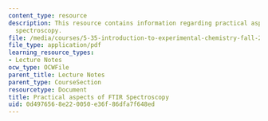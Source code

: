 ```yaml
---
content_type: resource
description: This resource contains information regarding practical aspects of FTIR
  spectroscopy.
file: /media/courses/5-35-introduction-to-experimental-chemistry-fall-2012/0d4976568e220050e36f86dfa7f648ed_MIT5_35F12_Module_2LS2.pdf
file_type: application/pdf
learning_resource_types:
- Lecture Notes
ocw_type: OCWFile
parent_title: Lecture Notes
parent_type: CourseSection
resourcetype: Document
title: Practical aspects of FTIR Spectroscopy
uid: 0d497656-8e22-0050-e36f-86dfa7f648ed
---
```

